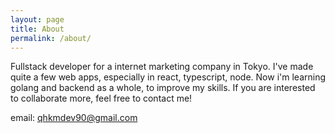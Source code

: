 ```yaml
---
layout: page
title: About
permalink: /about/
---
```


Fullstack developer for a internet marketing company in Tokyo.
I've made quite a few web apps, especially in react, typescript, node.
Now i'm learning golang and backend as a whole, to improve my skills.
If you are interested to collaborate more, feel free to contact me!

email: qhkmdev90@gmail.com
